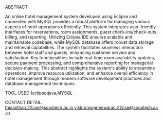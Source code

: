 ABSTRACT

An online hotel management system developed using Eclipse and connected with MySQL provides a robust platform for managing various aspects of hotel operations efficiently. This system integrates user-friendly interfaces for reservations, room assignments, guest check-ins/check-outs, billing, and reporting. Utilizing Eclipse IDE ensures scalable and maintainable codebase, while MySQL database offers robust data storage and retrieval capabilities. The system facilitates seamless interaction between hotel staff and guests, enhancing customer service and satisfaction. Key functionalities include real-time room availability updates, secure payment processing, and comprehensive reporting for managerial decision-making. This abstract highlights the system's ability to streamline operations, improve resource utilization, and enhance overall efficiency in hotel management through modern software development practices and database management techniques.

TOOL USED:(eclipse)java,MYSQL

CONTACT DETAIL: thisanthan.22cse@sonatech.ac.in,vikkramvigneswaran.22cse@sonatech.ac.in